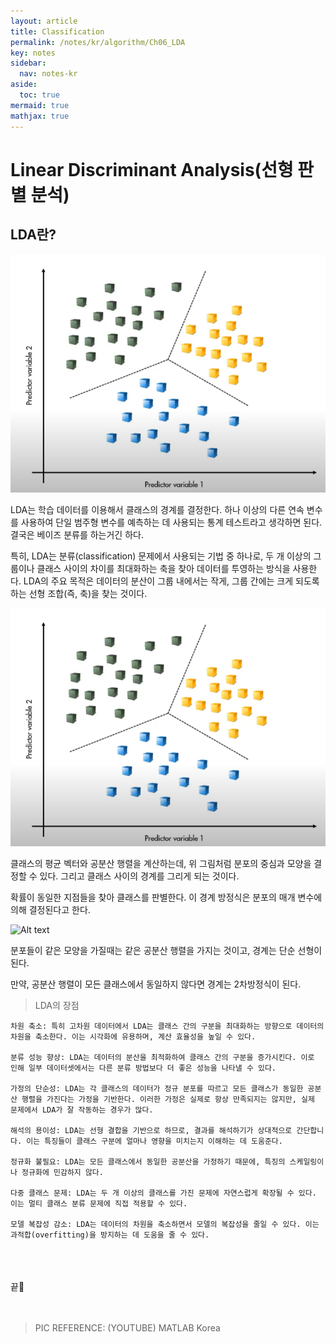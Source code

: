 ```yaml
---
layout: article
title: Classification
permalink: /notes/kr/algorithm/Ch06_LDA
key: notes
sidebar:
  nav: notes-kr
aside:
  toc: true
mermaid: true
mathjax: true
---
```




# Linear Discriminant Analysis(선형 판별 분석)

## LDA란? 


![Alt text](img/LDA1.png)

LDA는 학습 데이터를 이용해서 클래스의 경계를 결정한다. 하나 이상의 다른 연속 변수를 사용하여 단일 범주형 변수를 예측하는 데 사용되는 통계 테스트라고 생각하면 된다. 결국은 베이즈 분류를 하는거긴 하다.



특히, LDA는 분류(classification) 문제에서 사용되는 기법 중 하나로, 두 개 이상의 그룹이나 클래스 사이의 차이를 최대화하는 축을 찾아 데이터를 투영하는 방식을 사용한다. LDA의 주요 목적은 데이터의 분산이 그룹 내에서는 작게, 그룹 간에는 크게 되도록 하는 선형 조합(즉, 축)을 찾는 것이다.


![Alt text](img/LDA1.png)

클래스의 평균 벡터와 공분산 행렬을 계산하는데, 위 그림처럼 분포의 중심과 모양을 결정할 수 있다. 그리고 클래스 사이의 경계를 그리게 되는 것이다. 


확률이 동일한 지점들을 찾아 클래스를 판별한다. 이 경계 방정식은 분포의 매개 변수에 의해 결정된다고 한다.


![Alt text](image-1.png)


분포들이 같은 모양을 가질때는 같은 공분산 행렬을 가지는 것이고, 경계는 단순 선형이 된다. 


만약, 공분산 행렬이 모든 클래스에서 동일하지 않다면 경계는 2차방정식이 된다. 




 
> LDA의 장점
```
차원 축소: 특히 고차원 데이터에서 LDA는 클래스 간의 구분을 최대화하는 방향으로 데이터의 차원을 축소한다. 이는 시각화에 유용하며, 계산 효율성을 높일 수 있다.

분류 성능 향상: LDA는 데이터의 분산을 최적화하여 클래스 간의 구분을 증가시킨다. 이로 인해 일부 데이터셋에서는 다른 분류 방법보다 더 좋은 성능을 나타낼 수 있다.

가정의 단순성: LDA는 각 클래스의 데이터가 정규 분포를 따르고 모든 클래스가 동일한 공분산 행렬을 가진다는 가정을 기반한다. 이러한 가정은 실제로 항상 만족되지는 않지만, 실제 문제에서 LDA가 잘 작동하는 경우가 많다.

해석의 용이성: LDA는 선형 결합을 기반으로 하므로, 결과를 해석하기가 상대적으로 간단합니다. 이는 특징들이 클래스 구분에 얼마나 영향을 미치는지 이해하는 데 도움준다.

정규화 불필요: LDA는 모든 클래스에서 동일한 공분산을 가정하기 때문에, 특징의 스케일링이나 정규화에 민감하지 않다.

다중 클래스 문제: LDA는 두 개 이상의 클래스를 가진 문제에 자연스럽게 확장될 수 있다. 이는 멀티 클래스 분류 문제에 직접 적용할 수 있다.

모델 복잡성 감소: LDA는 데이터의 차원을 축소하면서 모델의 복잡성을 줄일 수 있다. 이는 과적합(overfitting)을 방지하는 데 도움을 줄 수 있다.
```

<br><br><br>
끝🙂
<br><br><br>

> PIC REFERENCE: (YOUTUBE) MATLAB Korea